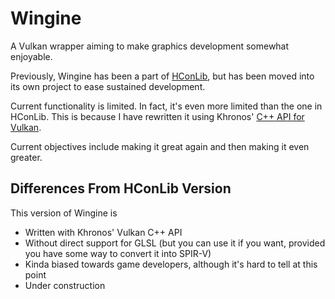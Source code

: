 # Wingine

A Vulkan wrapper aiming to make graphics development somewhat enjoyable.

Previously, Wingine has been a part of [HConLib](https://github.com/TheVaffel/HConLib), but has been moved into its own project to ease sustained development.

Current functionality is limited. In fact, it's even more limited than the one in HConLib. This is because I have rewritten it using Khronos' [C++ API for Vulkan](https://github.com/KhronosGroup/Vulkan-Hpp).

Current objectives include making it great again and then making it even greater.

## Differences From HConLib Version

This version of Wingine is
- Written with Khronos' Vulkan C++ API
- Without direct support for GLSL (but you can use it if you want, provided you have some way to convert it into SPIR-V)
- Kinda biased towards game developers, although it's hard to tell at this point
- Under construction